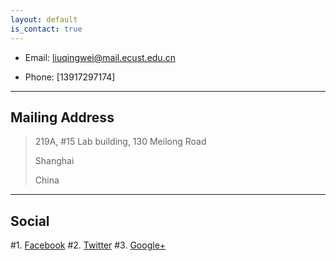 ```yaml
---
layout: default
is_contact: true
---
```


* Email: [liuqingwei@mail.ecust.edu.cn](mailto:liuqingwei@mail.ecust.edu.cn)

* Phone: [13917297174]

---

## Mailing Address

> 219A, #15 Lab building, 130 Meilong Road
>
> Shanghai
>
> China

---

## Social

#1. [Facebook](#)
#2. [Twitter](#)
#3. [Google+](#)
